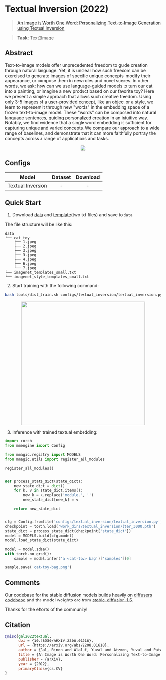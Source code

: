# Textual Inversion (2022)

> [An Image is Worth One Word: Personalizing Text-to-Image Generation using Textual Inversion](https://arxiv.org/abs/2208.01618)

> **Task**: Text2Image

<!-- [ALGORITHM] -->

## Abstract

<!-- [ABSTRACT] -->

Text-to-image models offer unprecedented freedom to guide creation through natural language. Yet, it is unclear how such freedom can be exercised to generate images of specific unique concepts, modify their appearance, or compose them in new roles and novel scenes. In other words, we ask: how can we use language-guided models to turn our cat into a painting, or imagine a new product based on our favorite toy? Here we present a simple approach that allows such creative freedom. Using only 3-5 images of a user-provided concept, like an object or a style, we learn to represent it through new "words" in the embedding space of a frozen text-to-image model. These "words" can be composed into natural language sentences, guiding personalized creation in an intuitive way. Notably, we find evidence that a single word embedding is sufficient for capturing unique and varied concepts. We compare our approach to a wide range of baselines, and demonstrate that it can more faithfully portray the concepts across a range of applications and tasks.

<!-- [IMAGE] -->

<div align=center>
<img src="https://github.com/open-mmlab/mmagic/assets/28132635/b2dac6f1-5151-4199-bcc2-71b5b1523a16">
</div>

## Configs

|                    Model                    | Dataset | Download |
| :-----------------------------------------: | :-----: | :------: |
| [Textual Inversion](./textual_inversion.py) |    -    |    -     |

## Quick Start

1. Download [data](https://drive.google.com/drive/folders/1fmJMs25nxS_rSNqS5hTcRdLem_YQXbq5) and [template](https://openxlab.org.cn/datasets/ferry/ViCo/tree/main)(two txt files)
   and save to `data`

The file structure will be like this:

```text
data
└── cat_toy
    ├── 1.jpeg
    ├── 2.jpeg
    ├── 3.jpeg
    ├── 3.jpeg
    ├── 4.jpeg
    ├── 6.jpeg
    └── 7.jpeg
└── imagenet_templates_small.txt
└── imagenet_style_templates_small.txt
```

2. Start training with the following command:

```bash
bash tools/dist_train.sh configs/textual_inversion/textual_inversion.py 1
```

<div align="center">
  <img src="https://github.com/open-mmlab/mmagic/assets/28132635/635a336c-fd6c-4c6f-b2c1-c1621420b9b9" width="400"/>
  <br/>
</div>

3. Inference with trained textual embedding:

```python
import torch
from mmengine import Config

from mmagic.registry import MODELS
from mmagic.utils import register_all_modules

register_all_modules()


def process_state_dict(state_dict):
    new_state_dict = dict()
    for k, v in state_dict.items():
        new_k = k.replace('module.', '')
        new_state_dict[new_k] = v

    return new_state_dict


cfg = Config.fromfile('configs/textual_inversion/textual_inversion.py')
checkpoint = torch.load('work_dirs/textual_inversion/iter_3000.pth')
state_dict = process_state_dict(checkpoint['state_dict'])
model = MODELS.build(cfg.model)
model.load_state_dict(state_dict)

model = model.sdaa()
with torch.no_grad():
    sample = model.infer('a <cat-toy> bag')['samples'][0]

sample.save('cat-toy-bag.png')
```

## Comments

Our codebase for the stable diffusion models builds heavily on [diffusers codebase](https://github.com/huggingface/diffusers) and the model weights are from [stable-diffusion-1.5](https://github.com/huggingface/diffusers/blob/main/src/diffusers/pipelines/stable_diffusion/pipeline_stable_diffusion_controlnet.py).

Thanks for the efforts of the community!

## Citation

```bibtex
@misc{gal2022textual,
      doi = {10.48550/ARXIV.2208.01618},
      url = {https://arxiv.org/abs/2208.01618},
      author = {Gal, Rinon and Alaluf, Yuval and Atzmon, Yuval and Patashnik, Or and Bermano, Amit H. and Chechik, Gal and Cohen-Or, Daniel},
      title = {An Image is Worth One Word: Personalizing Text-to-Image Generation using Textual Inversion},
      publisher = {arXiv},
      year = {2022},
      primaryClass={cs.CV}
}

```
